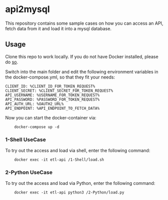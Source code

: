 # api2mysql

This repository contains some sample cases on how you can access an API, fetch data from it and load it into a mysql database.

## Usage

Clone this repo to work locally. If you do not have Docker installed, please do [so](https://docs.docker.com/install/).

Switch into the main folder and edit the following environment variables in the docker-compose.yml, so that they fit your needs:

    CLIENT_ID: %CLIENT_ID_FOR_TOKEN_REQUEST%
    CLIENT_SECRET: %CLIENT_SECRET_FOR_TOKEN_REQUEST%
    API_USERNAME: %USERNAME_FOR_TOKEN_REQUEST%
    API_PASSWORD: %PASSWORD_FOR_TOKEN_REQUEST%
    API_AUTH_URL: %OAUTH2_URL%
    API_ENDPOINT: %API_ENDPOINT_TO_FETCH_DATA%

Now you can start the docker-container via:

        docker-compose up -d


### 1-Shell UseCase

To try out the access and load via shell, enter the following command:

        docker exec -it etl-api /1-Shell/load.sh

### 2-Python UseCase

To try out the access and load via Python, enter the following command:

        docker exec -it etl-api python3 /2-Python/load.py 